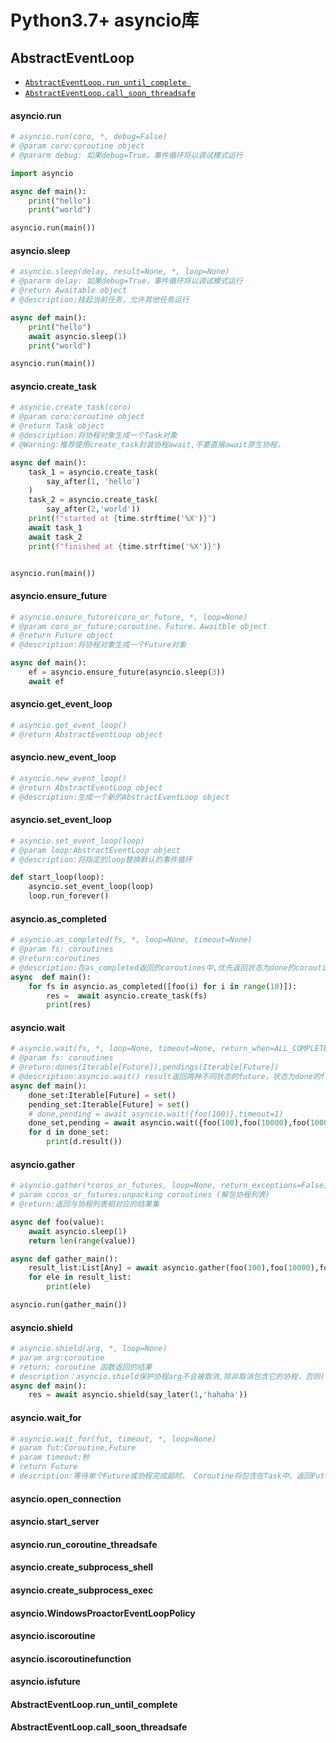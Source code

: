 # **Python3.7+ asyncio**库

## AbstractEventLoop

- [```AbstractEventLoop.run_until_complete ```](####AbstractEventLoop.run_until_complete)
- [```AbstractEventLoop.call_soon_threadsafe```](####AbstractEventLoop.call_soon_threadsafe)
#### asyncio.run
```python
# asyncio.run(coro, *, debug=False)
# @param coro:coroutine object
# @pararm debug: 如果debug=True，事件循环将以调试模式运行

import asyncio

async def main():
    print("hello")
    print("world")

asyncio.run(main())

```

#### asyncio.sleep
```python
# asyncio.sleep(delay, result=None, *, loop=None)
# @pararm delay: 如果debug=True，事件循环将以调试模式运行
# @return Awaitable object
# @description:挂起当前任务，允许其他任务运行

async def main():
    print("hello")
    await asyncio.sleep(1)
    print("world")

asyncio.run(main())
```

#### asyncio.create_task
```python
# asyncio.create_task(coro)
# @param coro:coroutine object
# @return Task object
# @description:将协程对象生成一个Task对象
# @Warning:推荐使用create_task封装协程await,不要直接await原生协程，

async def main():
    task_1 = asyncio.create_task(
        say_after(1, 'hello')
    )
    task_2 = asyncio.create_task(
        say_after(2,'world'))
    print(f"started at {time.strftime('%X')}")
    await task_1
    await task_2
    print(f"finished at {time.strftime('%X')}")


asyncio.run(main())

```


#### asyncio.ensure_future
```python
# asyncio.ensure_future(coro_or_future, *, loop=None)
# @param coro_or_future:coroutine、Future、Awaitble object
# @return Future object
# @description:将协程对象生成一个Future对象

async def main():
    ef = asyncio.ensure_future(asyncio.sleep(3))
    await ef

```


#### asyncio.get_event_loop
```python
# asyncio.get_event_loop()
# @return AbstractEventLoop object
```
#### asyncio.new_event_loop
```python
# asyncio.new_event_loop()
# @return AbstractEventLoop object
# @description:生成一个新的AbstractEventLoop object
```

#### asyncio.set_event_loop
```python
# asyncio.set_event_loop(loop)
# @param loop:AbstractEventLoop object
# @description:将指定的loop替换默认的事件循环

def start_loop(loop):
    asyncio.set_event_loop(loop)
    loop.run_forever()

```
#### asyncio.as_completed
```python
# asyncio.as_completed(fs, *, loop=None, timeout=None)
# @param fs: coroutines
# @return:coroutines
# @description:在as_completed返回的coroutines中,优先返回状态为done的coroutine.
async  def main():
    for fs in asyncio.as_completed([foo(i) for i in range(10)]):
        res =  await asyncio.create_task(fs)
        print(res)

```
#### asyncio.wait

```python
# asyncio.wait(fs, *, loop=None, timeout=None, return_when=ALL_COMPLETED)
# @param fs: coroutines
# @return:dones(Iterable[Future]),pendings(Iterable[Future])
# @description:asyncio.wait() result返回两种不同状态的future，状态为done的future在dones,状态为pending的future在pendings
async def main():
    done_set:Iterable[Future] = set()
    pending_set:Iterable[Future] = set()
    # done,pending = await asyncio.wait({foo(100)},timeout=1)
    done_set,pending = await asyncio.wait({foo(100),foo(10000),foo(10000)})
    for d in done_set:
        print(d.result())

```

#### asyncio.gather
```python
# asyncio.gather(*coros_or_futures, loop=None, return_exceptions=False)
# param coros_or_futures:unpacking coroutines (解包协程列表)
# @return:返回与协程列表相对应的结果集

async def foo(value):
    await asyncio.sleep(1)
    return len(range(value))

async def gather_main():
    result_list:List[Any] = await asyncio.gather(foo(100),foo(10000),foo(1000000))
    for ele in result_list:
        print(ele)

asyncio.run(gather_main())

```

#### asyncio.shield
```python
# asyncio.shield(arg, *, loop=None)
# param arg:coroutine
# return: coroutine 函数返回的结果
# description：asyncio.shield保护协程arg不会被取消,除非取消包含它的协程，否则)不会取消运行的任务
async def main():
    res = await asyncio.shield(say_later(1,'hahaha'))

```

#### asyncio.wait_for

```python
# asyncio.wait_for(fut, timeout, *, loop=None)
# param fut:Coroutine,Future
# param timeout:秒
# return Future
# description:等待单个Future或协程完成超时。 Coroutine将包含在Task中。返回Future或协程的结果。发生超时时，它会取消该任务并引发TimeoutError。要避免任务取消，请将其包装在shield（）中。如果取消等待，则任务也会被取消。
```

#### asyncio.open_connection
#### asyncio.start_server
#### asyncio.run_coroutine_threadsafe
#### asyncio.create_subprocess_shell
#### asyncio.create_subprocess_exec
#### asyncio.WindowsProactorEventLoopPolicy





#### asyncio.iscoroutine
#### asyncio.iscoroutinefunction
#### asyncio.isfuture
#### AbstractEventLoop.run_until_complete
#### AbstractEventLoop.call_soon_threadsafe

